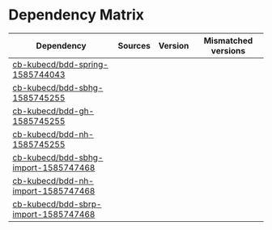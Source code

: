 # Dependency Matrix

Dependency | Sources | Version | Mismatched versions
---------- | ------- | ------- | -------------------
[cb-kubecd/bdd-spring-1585744043](https://github.com/cb-kubecd/bdd-spring-1585744043.git) |  | []() | 
[cb-kubecd/bdd-sbhg-1585745255](https://github.com/cb-kubecd/bdd-sbhg-1585745255.git) |  | []() | 
[cb-kubecd/bdd-gh-1585745255](https://github.com/cb-kubecd/bdd-gh-1585745255.git) |  | []() | 
[cb-kubecd/bdd-nh-1585745255](https://github.com/cb-kubecd/bdd-nh-1585745255.git) |  | []() | 
[cb-kubecd/bdd-sbhg-import-1585747468](https://github.com/cb-kubecd/bdd-sbhg-import-1585747468.git) |  | []() | 
[cb-kubecd/bdd-nh-import-1585747468](https://github.com/cb-kubecd/bdd-nh-import-1585747468.git) |  | []() | 
[cb-kubecd/bdd-sbrp-import-1585747468](https://github.com/cb-kubecd/bdd-sbrp-import-1585747468.git) |  | []() | 
